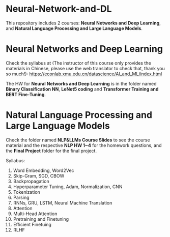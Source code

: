 # Neural-Network-and-DL
This repository includes 2 courses: __Neural Networks and Deep Learning__, and __Natural Language Processing and Large Language Models__.

# Neural Networks and Deep Learning

Check the syllabus at (The instructor of this course only provides the materials in Chinese, please use the web translator to check that, thank you so much!): https://econlab.xmu.edu.cn/datascience/AI_and_ML/index.html

The HW for __Neural Networks and Deep Learning__ is in the folder named __Binary Classification NN__, __LeNet5 coding__ and __Transformer Training and BERT Fine-Tuning__.

# Natural Language Processing and Large Language Models

Check the folder named __NLP&LLMs Course Slides__ to see the course material and the respective __NLP HW 1~4__ for the homework questions, and the __Final Project__ folder for the final project.

Syllabus:

1. Word Embedding, Word2Vec
2. Skip-Gram, SGD, CBOW
3. Backpropagation
4. Hyperparameter Tuning, Adam, Normalization, CNN
5. Tokenization
6. Parsing
7. RNNs, GRU, LSTM, Neural Machine Translation
8. Attention
9. Multi-Head Attention
10. Pretraining and Finetuning
11. Efficient Finetuing
12. RLHF

